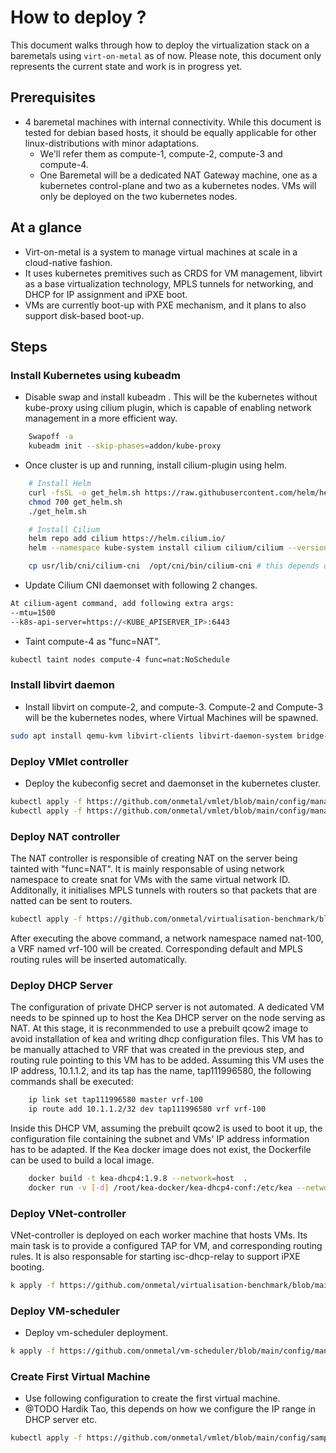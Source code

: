 # How to deploy ?

This document walks through how to deploy the virtualization stack on a baremetals using `virt-on-metal` as of now. Please note, this document only represents the current state and work is in progress yet.

## Prerequisites

- 4 baremetal machines with internal connectivity. While this document is tested for debian based hosts, it should be equally applicable for other linux-distributions with minor adaptations.
  - We'll refer them as compute-1, compute-2, compute-3 and compute-4.
  - One Baremetal will be a dedicated NAT Gateway machine, one as a kubernetes control-plane and two as a kubernetes nodes. VMs will only be deployed on the two kubernetes nodes.

## At a glance

- Virt-on-metal is a system to manage virtual machines at scale in a cloud-native fashion.
- It uses kubernetes premitives such as CRDS for VM management, libvirt as a base virtualization technology, MPLS tunnels for networking, and DHCP for IP assignment and iPXE boot.
- VMs are currently boot-up with PXE mechanism, and it plans to also support disk-based boot-up.

## Steps

### Install Kubernetes using kubeadm

- Disable swap and install kubeadm . This will be the kubernetes without kube-proxy using cilium plugin, which is capable of enabling network management in a more efficient way.

```bash
    Swapoff -a
    kubeadm init --skip-phases=addon/kube-proxy
```

- Once cluster is up and running, install cilium-plugin using helm.

```bash
    # Install Helm
    curl -fsSL -o get_helm.sh https://raw.githubusercontent.com/helm/helm/master/scripts/get-helm-3
    chmod 700 get_helm.sh
    ./get_helm.sh

    # Install Cilium
    helm repo add cilium https://helm.cilium.io/
    helm --namespace kube-system install cilium cilium/cilium --version v1.10.2 --set cni.binPath=/usr/lib/cni

    cp usr/lib/cni/cilium-cni  /opt/cni/bin/cilium-cni # this depends on where kubelet looks for cni binary.
```

- Update Cilium CNI daemonset with following 2 changes.

```bash
At cilium-agent command, add following extra args: 
--mtu=1500
--k8s-api-server=https://<KUBE_APISERVER_IP>:6443
```

- Taint compute-4 as "func=NAT".

```bash
kubectl taint nodes compute-4 func=nat:NoSchedule
```

### Install libvirt daemon

- Install libvirt on compute-2, and compute-3. Compute-2 and Compute-3 will be the kubernetes nodes, where Virtual Machines will be spawned.

```bash
sudo apt install qemu-kvm libvirt-clients libvirt-daemon-system bridge-utils libguestfs-tools genisoimage virtinst libosinfo-bin
```

### Deploy VMlet controller

- Deploy the kubeconfig secret and daemonset in the kubernetes cluster.

```bash
kubectl apply -f https://github.com/onmetal/vmlet/blob/main/config/manager/kubecfg-secret.yaml  # Replace the kubeconfig with actual kubeconfig.
kubectl apply -f https://github.com/onmetal/vmlet/blob/main/config/manager/manager-ds.yaml

```

### Deploy NAT controller

The NAT controller is responsible of creating NAT on the server being tainted with "func=NAT". It is mainly responsable of using network namespace to create snat for VMs with the same virtual network ID. Additonally, it initialises MPLS tunnels with routers so that packets that are natted can be sent to routers.

```bash
kubectl apply -f https://github.com/onmetal/virtualisation-benchmark/blob/main/mpls-nat-operator.yaml

```

After executing the above command, a network namespace named nat-100, a VRF named vrf-100 will be created. Corresponding default and MPLS routing rules will be inserted automatically.

### Deploy DHCP Server

The configuration of private DHCP server is not automated. A dedicated VM needs to be spinned up to host the Kea DHCP server on the node serving as NAT. At this stage, it is reconmmended to use a prebuilt qcow2 image to avoid installation of kea and writing dhcp configuration files.
This VM has to be manually attached to VRF that was created in the previous step, and routing rule pointing to this VM has to be added. Assuming this VM uses the IP address, 10.1.1.2, and its tap has the name, tap111996580, the following commands shall be executed:

```bash
    ip link set tap111996580 master vrf-100 
    ip route add 10.1.1.2/32 dev tap111996580 vrf vrf-100
```

Inside this DHCP VM, assuming the prebuilt qcow2 is used to boot it up, the configuration file containing the subnet and VMs' IP address information has to be adapted. If the Kea docker image does not exist, the Dockerfile can be used to build a local image.

```bash
    docker build -t kea-dhcp4:1.9.8 --network=host  .
    docker run -v [-d] /root/kea-docker/kea-dhcp4-conf:/etc/kea --network host --name kea-dhcp4   kea-dhcp4:1.9.8
```

### Deploy VNet-controller

VNet-controller is deployed on each worker machine that hosts VMs. Its main task is to provide a configured TAP for VM, and corresponding routing rules. It is also responsable for starting isc-dhcp-relay to support iPXE booting.

```bash
k apply -f https://github.com/onmetal/virtualisation-benchmark/blob/main/mpls-tun-operator.yaml
```

### Deploy VM-scheduler

- Deploy vm-scheduler deployment.

```bash
k apply -f https://github.com/onmetal/vm-scheduler/blob/main/config/manager/manager.yaml
```

### Create First Virtual Machine

- Use following configuration to create the first virtual machine.
- @TODO Hardik Tao, this depends on how we configure the IP range in DHCP server etc.

```bash
kubectl apply -f https://github.com/onmetal/vmlet/blob/main/config/samples/vm7.yaml
```
